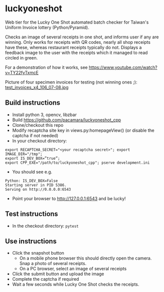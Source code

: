 # luckyoneshot
Web tier for the Lucky One Shot automated batch checker for Taiwan's Uniform Invoice lottery (Python/Pyramid).

Checks an image of several receipts in one shot, and informs user if any are winning.
Only works for receipts with QR codes, nearly all shop receipts have these, whereas restaurant receipts typically do not.
Displays a feedback image to the user with the receipts which it managed to read circled in green.

For a demonstration of how it works, see https://www.youtube.com/watch?v=TY22fyTxmcE

Picture of four specimen invoices for testing (not winning ones ;): [test_invoices_x4_106_07-08.jpg](./test_invoices_x4_106_07-08.jpg)

## Build instructions
* Install python 3, opencv, libzbar
* Build https://github.com/pacamara/luckyoneshot_cpp
* Clone/checkout this repo
* Modify recaptcha site key in views.py:homepageView() (or disable the captcha if not needed)
* In your checkout directory:
```
export RECAPTCHA_SECRET="<your recaptcha secret>"; export IMAGE_DIR="/tmp"; 
export IS_DEV_BOX=”true”;
export CPP_EXE="/path/to/luckyoneshot_cpp"; pserve development.ini
```
* You should see e.g.

```
Python: IS_DEV_BOX=False
Starting server in PID 5386.
Serving on http://0.0.0.0:6543
```

* Point your browser to http://127.0.0.1:6543 and be lucky!

## Test instructions
* In the checkout directory: `pytest`

## Use instructions
* Click the snapshot button
  * On a mobile phone browser this should directly open the camera. Snap a photo of several receipts.
  * On a PC browser, select an image of several receipts
* Click the submit button and upload the image
* Complete the captcha if required
* Wait a few seconds while Lucky One Shot checks the receipts.

